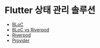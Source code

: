 # Flutter 상태 관리 솔루션

- [BLoC](https://apple-sushi-c42.notion.site/BLoC-Business-Logic-Component-1cbcef5d64dd80d98efee741b1db84d0)
- [BLoC vs Riverpod](https://apple-sushi-c42.notion.site/BLoC-vs-Riverpod-1cecef5d64dd805cb829f17fd1c679ad)
- [Riverpod](https://apple-sushi-c42.notion.site/Riverpod-1cecef5d64dd80859b7af9eac172f997)
- [Provider](https://apple-sushi-c42.notion.site/Provider-1cbcef5d64dd8017a4c9d2342631393b)
